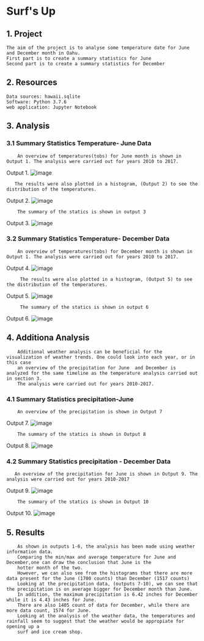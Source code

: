 # Surf's Up
## 1. Project
    The aim of the project is to analyse some temperature date for June and December month in Oahu.
    First part is to create a summary statistics for June
    Second part is to create a summary statistics for December
    
## 2. Resources
    Data sources: hawaii.sqlite
    Software: Python 3.7.6
    web application: Jupyter Notebook
    
## 3. Analysis
### 3.1 Summary Statistics Temperature- June Data
        An overview of temperatures(tobs) for June month is shown in Output 1. The analysis were carried out for years 2010 to 2017.

Output 1. ![image](https://user-images.githubusercontent.com/85843030/130449104-ad77560f-3cd3-4856-8568-12961148a87f.png)


       
       The results were also plotted in a histogram, (Output 2) to see the distribution of the temperatures.
       
 Output 2. ![image](https://user-images.githubusercontent.com/85843030/130480608-4a976050-48cc-4e50-8118-450e5f4a1196.png)


      
        
        The summary of the statics is shown in output 3
Output 3. ![image](https://user-images.githubusercontent.com/85843030/130448942-250303a9-cc5e-419f-a096-a1c0423777e8.png)


### 3.2 Summary Statistics Temperature- December Data
        An overview of temperatures(tobs) for December month is shown in Output 1. The analysis were carried out for years 2010 to 2017.

Output 4. ![image](https://user-images.githubusercontent.com/85843030/130449507-89b54188-710f-42bf-a371-79960317da80.png)

         The results were also plotted in a histogram, (Output 5) to see the distribution of the temperatures.
Output 5. ![image](https://user-images.githubusercontent.com/85843030/130480703-13b83e03-e655-4c4b-91e8-2b0f9ac5d3d1.png)

         
         The summary of the statics is shown in output 6
Output 6. ![image](https://user-images.githubusercontent.com/85843030/130449909-605dc17b-0054-410d-ac0c-bd8e3cb21175.png)


## 4. Additiona Analysis
        Additional weather analysis can be beneficial for the visualization of weather trends. One could look into each year, or in this case
        an overview of the precipitation for June  and December is analyzed for the same timeline as the temperature analysis carried out in section 3.
        The analysis were carried out for years 2010-2017.


### 4.1 Summary Statistics precipitation-June 
        An overview of the precipitation is shown in Output 7
 
Output 7. ![image](https://user-images.githubusercontent.com/85843030/130481856-78f8e21d-009b-498d-aa5a-5984cae8bf2c.png)

 

        The summary of the statics is shown in Output 8
Output 8. ![image](https://user-images.githubusercontent.com/85843030/130481952-2345f66f-5a07-48bf-bca9-23cffe996041.png)




### 4.2 Summary Statistics precipitation - December Data
       An overview of the precipitation for June is shown in Output 9. The analysis were carried out for years 2010-2017
       
Output 9. ![image](https://user-images.githubusercontent.com/85843030/130482024-6c04b3ab-5c62-4530-951d-9798113d872d.png)




        
        The summary of the statics is shown in Output 10
Output 10. ![image](https://user-images.githubusercontent.com/85843030/130482159-a98f7ab4-444d-4782-9b37-cdca72b21f61.png)


        
       
  ## 5. Results      
       
        As shown in outputs 1-6, the analysis has been made using weather information data. 
        Comparing the min/max and average temperature for June and December,one can draw the conclusion that June is the 
        hotter month of the two.
        However, we can also see from the histograms that there are more data present for the June (1700 counts) than December (1517 counts)
        Looking at the precipitation data, (outputs 7-10), we can see that the precipitation is on average bigger for December month than June.
        In addition, the maximum precipitation is 6.42 inches for December while it is 4.43 inches for June.
        There are also 1405 count of data for December, while there are more data count, 1574 for June.
        Looking at the analysis of the weather data, the temperatures and rainfall seem to suggest that the weather would be appropiate for opening up a 
        surf and ice cream shop.
        
